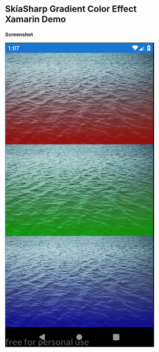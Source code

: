 # SkiaSharp Gradient Color Effect Xamarin Demo

### Screenshot 
![GitHub Logo](/SkiaGradientAppExample/gradient-screen.PNG?)
